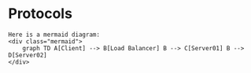 # Protocols


<html>
  <body>
    <script src="https://cdn.jsdelivr.net/npm/mermaid/dist/mermaid.min.js"></script>
    <script>
        mermaid.initialize({ startOnLoad: true });
    </script>

    Here is a mermaid diagram:
    <div class="mermaid">
        graph TD A[Client] --> B[Load Balancer] B --> C[Server01] B --> D[Server02]
    </div>
</body>
</html>
